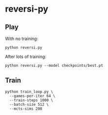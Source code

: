 # reversi-py

## Play

With no training:

```
python reversi.py
```

After lots of training:

```
python reversi.py --model checkpoints/best.pt
```

## Train

```
python train_loop.py \
  --games-per-iter 64 \
  --train-steps 1000 \
  --batch-size 512 \
  --mcts-sims 200
```
